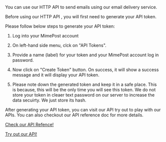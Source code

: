 You can use our HTTP API to send emails using our email delivery service.

Before using our HTTP API , you will first need to generate your API token.

Please follow below steps to generate your API token:

1. Log into your MimePost account

2. On left-hand side menu, clck on "API Tokens".

3. Provide a name (label) for your token and your MimePost account log in password.

4. Now click on "Create Token" button. On success, it will show a success message and it will display your API token. 

5. Please note down the generated token and keep it in a safe place. This is because, this will be the only time you will see this token. We do not store your token in cleaer text password on our server to increase the data secuirty. We just store its hash.

After generating your API token, you can visit our API try out to play with our APIs. You can also checkout our API reference doc for more details.

[Check our API Refence!](https://mimepost.com/api-docs/)

[Try out our API!](https://mimepost.com/api-try/)

